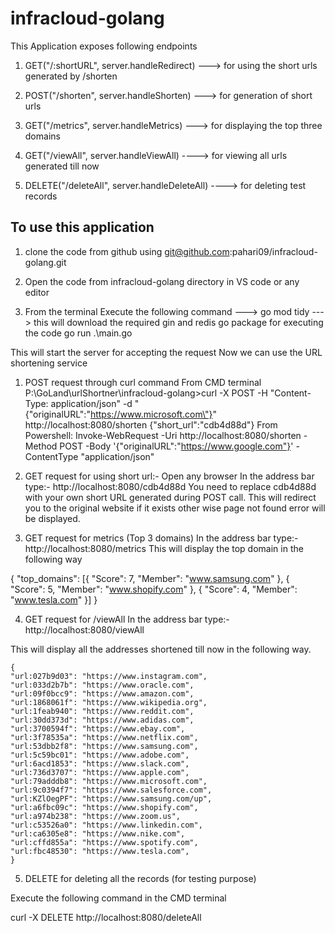 # infracloud-golang
This Application exposes following endpoints

1. GET("/:shortURL", server.handleRedirect) ---> for using the short urls generated by /shorten

2. POST("/shorten", server.handleShorten) ---> for generation of short urls

3. GET("/metrics", server.handleMetrics) ---> for displaying the top three domains

4. GET("/viewAll", server.handleViewAll) ----> for viewing all urls generated till now

5. DELETE("/deleteAll", server.handleDeleteAll) ----> for deleting test records



## To use this application

1. clone the code from github using git@github.com:pahari09/infracloud-golang.git

2. Open the code from infracloud-golang directory in VS code or any editor

3. From the terminal Execute the following command --->
go mod tidy ---> this will download the required gin and redis go package for executing the code
go run .\main.go

This will start the server for accepting the request
Now we can use the URL shortening service

1. POST request through curl command
From CMD terminal
P:\GoLand\urlShortner\infracloud-golang>curl -X POST -H "Content-Type: application/json" -d "{\"originalURL\":\"https://www.microsoft.com\"}" http://localhost:8080/shorten
{"short_url":"cdb4d88d"} 
From Powershell:
   Invoke-WebRequest -Uri http://localhost:8080/shorten -Method POST -Body '{"originalURL":"https://www.google.com"}' -ContentType "application/json"
   
2. GET request for using short url:-
Open any browser
In the address bar type:- http://localhost:8080/cdb4d88d
You need to replace cdb4d88d with your own short URL generated during POST call.
This will redirect you to the original website if it exists other wise page not found error will be displayed.

3. GET request for metrics (Top 3 domains)
   In the address bar type:- http://localhost:8080/metrics
This will display the top domain in the following way

{
	"top_domains": [{
		"Score": 7,
		"Member": "www.samsung.com"
	},
	{
		"Score": 5,
		"Member": "www.shopify.com"
	},
	{
		"Score": 4,
		"Member": "www.tesla.com"
	}]
}

4.  GET request for /viewAll
    In the address bar type:- http://localhost:8080/viewAll
    
This will display all the addresses shortened till now in the following way.

    {
    "url:027b9d03": "https://www.instagram.com",
    "url:033d2b7b": "https://www.oracle.com",
    "url:09f0bcc9": "https://www.amazon.com",
    "url:1868061f": "https://www.wikipedia.org",
    "url:1feab940": "https://www.reddit.com",
    "url:30dd373d": "https://www.adidas.com",
    "url:3700594f": "https://www.ebay.com",
    "url:3f78535a": "https://www.netflix.com",
    "url:53dbb2f8": "https://www.samsung.com",
    "url:5c59bc01": "https://www.adobe.com",
    "url:6acd1853": "https://www.slack.com",
    "url:736d3707": "https://www.apple.com",
    "url:79adddb8": "https://www.microsoft.com",
    "url:9c0394f7": "https://www.salesforce.com",
    "url:KZlOegPF": "https://www.samsung.com/up",
    "url:a6fbc09c": "https://www.shopify.com",
    "url:a974b238": "https://www.zoom.us",
    "url:c53526a0": "https://www.linkedin.com",
    "url:ca6305e8": "https://www.nike.com",
    "url:cffd855a": "https://www.spotify.com",
    "url:fbc48530": "https://www.tesla.com",
    }
5. DELETE for deleting all the records (for testing purpose)

Execute the following command in the CMD terminal

   curl -X DELETE http://localhost:8080/deleteAll
